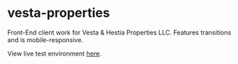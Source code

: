 # vesta-properties
Front-End client work for Vesta &amp; Hestia Properties LLC. Features transitions and is mobile-responsive.

View live test environment [here](https://azzla.github.io/vesta-properties/).

